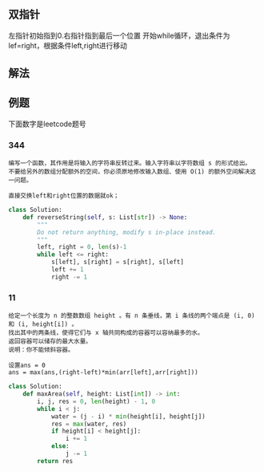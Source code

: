 
#

## 双指针

左指针初始指到0.右指针指到最后一个位置
开始while循环，退出条件为lef=right，根据条件left,right进行移动

## 解法

## 例题

下面数字是leetcode题号

### 344

```text
编写一个函数，其作用是将输入的字符串反转过来。输入字符串以字符数组 s 的形式给出。
不要给另外的数组分配额外的空间，你必须原地修改输入数组、使用 O(1) 的额外空间解决这一问题。

直接交换left和right位置的数据就ok；
```

```python
class Solution:
    def reverseString(self, s: List[str]) -> None:
        """
        Do not return anything, modify s in-place instead.
        """
        left, right = 0, len(s)-1
        while left <= right:
            s[left], s[right] = s[right], s[left]
            left += 1
            right -= 1
```

### 11

```text
给定一个长度为 n 的整数数组 height 。有 n 条垂线，第 i 条线的两个端点是 (i, 0) 和 (i, height[i]) 。
找出其中的两条线，使得它们与 x 轴共同构成的容器可以容纳最多的水。
返回容器可以储存的最大水量。
说明：你不能倾斜容器。

设置ans = 0
ans = max(ans,(right-left)*min(arr[left],arr[right]))
```

```python
class Solution:
    def maxArea(self, height: List[int]) -> int:
        i, j, res = 0, len(height) - 1, 0
        while i < j:
            water = (j - i) * min(height[i], height[j])
            res = max(water, res)
            if height[i] < height[j]:
                i += 1
            else:
                j -= 1
        return res
```
